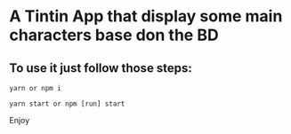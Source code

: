 # A Tintin App that display some main characters base don the BD

## To use it just follow those steps:

`yarn or npm i`

`yarn start or npm [run] start`

Enjoy
